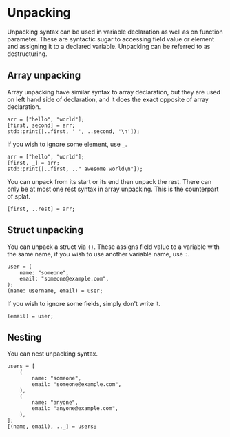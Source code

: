 # Unpacking

Unpacking syntax can be used in variable declaration as well as on function parameter. These are syntactic sugar to accessing field value or element and assigning it to a declared variable. Unpacking can be referred to as destructuring.

## Array unpacking

Array unpacking have similar syntax to array declaration, but they are used on left hand side of declaration, and it does the exact opposite of array declaration.

```butter
arr = ["hello", "world"];
[first, second] = arr;
std::print([..first, ' ', ..second, '\n']);
```

If you wish to ignore some element, use `_`.

```butter
arr = ["hello", "world"];
[first, _] = arr;
std::print([..first, .." awesome world\n"]);
```

You can unpack from its start or its end then unpack the rest. There can only be at most one rest syntax in array unpacking. This is the counterpart of splat.

```butter
[first, ..rest] = arr;
```

## Struct unpacking

You can unpack a struct via `()`. These assigns field value to a variable with the same name, if you wish to use another variable name, use `:`.

```butter
user = (
    name: "someone",
    email: "someone@example.com",
);
(name: username, email) = user;
```

If you wish to ignore some fields, simply don't write it.

```butter
(email) = user;
```

## Nesting

You can nest unpacking syntax.

```butter
users = [
    (
        name: "someone",
        email: "someone@example.com",
    ),
    (
        name: "anyone",
        email: "anyone@example.com",
    ),
];
[(name, email), .._] = users;
```
